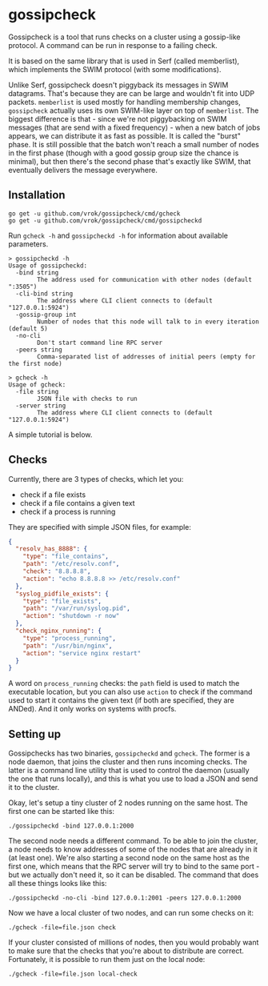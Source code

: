 # gossipcheck

Gossipcheck is a tool that runs checks on a cluster using a gossip-like protocol. A command can be run in response to a failing check.

It is based on the same library that is used in Serf (called memberlist), which implements the SWIM protocol (with some modifications).

Unlike Serf, gossipcheck doesn't piggyback its messages in SWIM datagrams. That's because they are can be large and wouldn't fit into UDP packets. `memberlist` is used mostly for handling membership changes, `gossipcheck` actually uses its own SWIM-like layer on top of `memberlist`. The biggest difference is that - since we're not piggybacking on SWIM messages (that are send with a fixed frequency) - when a new batch of jobs appears, we can distribute it as fast as possible. It is called the "burst" phase. It is still possible that the batch won't reach a small number of nodes in the first phase (though with a good gossip group size the chance is minimal), but then there's the second phase that's exactly like SWIM, that eventually delivers the message everywhere.

## Installation

```
go get -u github.com/vrok/gossipcheck/cmd/gcheck 
go get -u github.com/vrok/gossipcheck/cmd/gossipcheckd
```

Run `gcheck -h` and `gossipcheckd -h` for information about available parameters.

```
> gossipcheckd -h
Usage of gossipcheckd:
  -bind string
    	The address used for communication with other nodes (default ":3505")
  -cli-bind string
    	The address where CLI client connects to (default "127.0.0.1:5924")
  -gossip-group int
    	Number of nodes that this node will talk to in every iteration (default 5)
  -no-cli
    	Don't start command line RPC server
  -peers string
    	Comma-separated list of addresses of initial peers (empty for the first node)
      
> gcheck -h
Usage of gcheck:
  -file string
    	JSON file with checks to run
  -server string
    	The address where CLI client connects to (default "127.0.0.1:5924")
```

A simple tutorial is below.

## Checks

Currently, there are 3 types of checks, which let you:

- check if a file exists
- check if a file contains a given text
- check if a process is running

They are specified with simple JSON files, for example:

```json
{
  "resolv_has_8888": {
    "type": "file_contains",   
    "path": "/etc/resolv.conf", 
    "check": "8.8.8.8",
    "action": "echo 8.8.8.8 >> /etc/resolv.conf"
  }, 
  "syslog_pidfile_exists": {
    "type": "file_exists",
    "path": "/var/run/syslog.pid", 
    "action": "shutdown -r now"
  },
  "check_nginx_running": {
    "type": "process_running", 
    "path": "/usr/bin/nginx",
    "action": "service nginx restart"
  }
}
```

A word on `process_running` checks: the `path` field is used to match the executable location, but you can also use `action` to check if the command used to start it contains the given text (if both are specified, they are ANDed). And it only works on systems with procfs.

## Setting up

Gossipchecks has two binaries, `gossipcheckd` and `gcheck`. The former is a node daemon, that joins the cluster and then runs incoming checks. The latter is a command line utility that is used to control the daemon (usually the one that runs locally), and this is what you use to load a JSON and send it to the cluster.

Okay, let's setup a tiny cluster of 2 nodes running on the same host. The first one can be started like this:

```
./gossipcheckd -bind 127.0.0.1:2000
```

The second node needs a different command. To be able to join the cluster, a node needs to know addresses of some of the nodes that are already in it (at least one). We're also starting a second node on the same host as the first one, which means that the RPC server will try to bind to the same port - but we actually don't need it, so it can be disabled. The command that does all these things looks like this:

```
./gossipcheckd -no-cli -bind 127.0.0.1:2001 -peers 127.0.0.1:2000 
```

Now we have a local cluster of two nodes, and can run some checks on it:

```
./gcheck -file=file.json check
```

If your cluster consisted of millions of nodes, then you would probably want to make sure that the checks that you're about to distribute are correct. Fortunately, it is possible to run them just on the local node:

```
./gcheck -file=file.json local-check 
```
